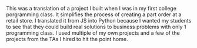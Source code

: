 This was a translation of a project I built when I was in my first college porgramming class. It simplifies the process of creating a part order at a retail store. I translated it from JS into Python because I wanted my students to see that they could build real solutions to business problems with only 1 programming class. I used multiple of my own projects and a few of the projects from the TAs I hired to hit the point home.
